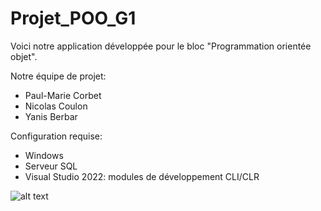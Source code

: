 # Projet_POO_G1

Voici notre application développée pour le bloc "Programmation orientée objet".

Notre équipe de projet:
  - Paul-Marie Corbet
  - Nicolas Coulon
  - Yanis Berbar

Configuration requise:
- Windows
- Serveur SQL
- Visual Studio 2022: modules de développement CLI/CLR

![alt text](https://github.com/[username]/[reponame]/blob/[branch]/image.jpg?raw=true)

